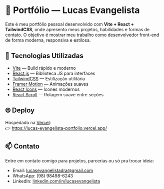 # 💼 Portfólio — Lucas Evangelista

Este é meu portfólio pessoal desenvolvido com **Vite + React + TailwindCSS**, onde apresento meus projetos, habilidades e formas de contato. O objetivo é mostrar meu trabalho como desenvolvedor front-end de forma moderna, responsiva e estilosa.

## 🚀 Tecnologias Utilizadas

- [Vite](https://vitejs.dev/) — Build rápido e moderno
- [React.js](https://reactjs.org/) — Biblioteca JS para interfaces
- [TailwindCSS](https://tailwindcss.com/) — Estilização utilitária
- [Framer Motion](https://www.framer.com/motion/) — Animações suaves
- [React Icons](https://react-icons.github.io/react-icons/) — Ícones modernos
- [React Scroll](https://www.npmjs.com/package/react-scroll) — Rolagem suave entre seções

## 🌐 Deploy

Hospedado na [Vercel](https://vercel.com/):  
👉 https://lucas-evangelista-portfolio.vercel.app/

## 📫 Contato

Entre em contato comigo para projetos, parcerias ou só pra trocar ideia:

- Email: lucasevangelistadra@gmail.com  
- WhatsApp: (98) 98498-6243  
- LinkedIn: [linkedin.com/in/lucasevangelista](https://linkedin.com/in/lucas1108)
